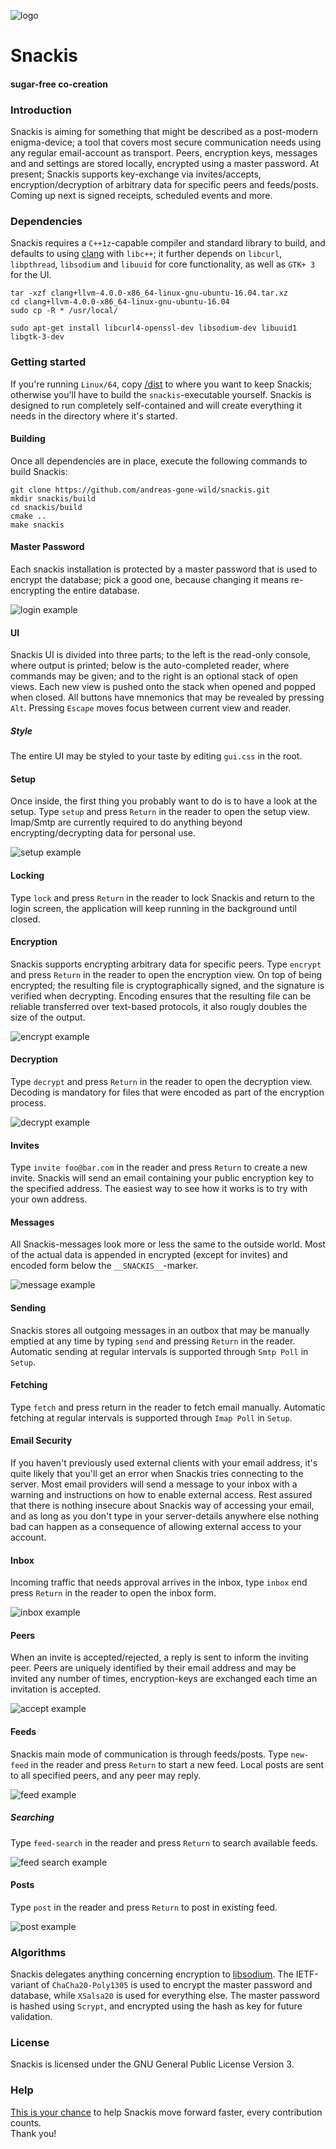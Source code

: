 ![logo](images/logo.png?raw=true)

# Snackis
#### sugar-free co-creation

### Introduction
Snackis is aiming for something that might be described as a post-modern enigma-device; a tool that covers most secure communication needs using any regular email-account as transport. Peers, encryption keys, messages and and settings are stored locally, encrypted using a master password. At present; Snackis supports key-exchange via invites/accepts, encryption/decryption of arbitrary data for specific peers and feeds/posts. Coming up next is signed receipts, scheduled events and more.

### Dependencies
Snackis requires a ```C++1z```-capable compiler and standard library to build, and defaults to using [clang](http://releases.llvm.org/download.html#4.0.0) with ```libc++```; it further depends on ```libcurl```, ```libpthread```, ```libsodium``` and ```libuuid``` for core functionality, as well as ```GTK+ 3``` for the UI.

```
tar -xzf clang+llvm-4.0.0-x86_64-linux-gnu-ubuntu-16.04.tar.xz
cd clang+llvm-4.0.0-x86_64-linux-gnu-ubuntu-16.04
sudo cp -R * /usr/local/

sudo apt-get install libcurl4-openssl-dev libsodium-dev libuuid1 libgtk-3-dev
```

### Getting started
If you're running ```Linux/64```, copy [/dist](https://github.com/andreas-gone-wild/snackis/tree/master/dist) to where you want to keep Snackis; otherwise you'll have to build the ```snackis```-executable yourself. Snackis is designed to run completely self-contained and will create everything it needs in the directory where it's started.

#### Building
Once all dependencies are in place, execute the following commands to build Snackis:

```
git clone https://github.com/andreas-gone-wild/snackis.git
mkdir snackis/build
cd snackis/build
cmake ..
make snackis
```

#### Master Password
Each snackis installation is protected by a master password that is used to encrypt the database; pick a good one, because changing it means re-encrypting the entire database.

![login example](images/login.png?raw=true)

#### UI
Snackis UI is divided into three parts; to the left is the read-only console, where output is printed; below is the auto-completed reader, where commands may be given; and to the right is an optional stack of open views. Each new view is pushed onto the stack when opened and popped when closed. All buttons have mnemonics that may be revealed by pressing ```Alt```. Pressing ```Escape``` moves focus between current view and reader.

##### Style
The entire UI may be styled to your taste by editing ```gui.css``` in the root.

#### Setup
Once inside, the first thing you probably want to do is to have a look at the setup. Type ```setup``` and press ```Return``` in the reader to open the setup view. Imap/Smtp are currently required to do anything beyond encrypting/decrypting data for personal use.

![setup example](images/setup.png?raw=true)

#### Locking
Type ```lock``` and press ```Return``` in the reader to lock Snackis and return to the login screen, the application will keep running in the background until closed.

#### Encryption
Snackis supports encrypting arbitrary data for specific peers. Type ```encrypt``` and press ```Return``` in the reader to open the encryption view. On top of being encrypted; the resulting file is cryptographically signed, and the signature is verified when decrypting. Encoding ensures that the resulting file can be reliable transferred over text-based protocols, it also rougly doubles the size of the output.

![encrypt example](images/encrypt.png?raw=true)

#### Decryption
Type ```decrypt``` and press ```Return``` in the reader to open the decryption view. Decoding is mandatory for files that were encoded as part of the encryption process.

![decrypt example](images/decrypt.png?raw=true)

#### Invites
Type ```invite foo@bar.com``` in the reader and press ```Return``` to create a new invite. Snackis will send an email containing your public encryption key to the specified address. The easiest way to see how it works is to try with your own address.

#### Messages
All Snackis-messages look more or less the same to the outside world. Most of the actual data is appended in encrypted (except for invites) and encoded form below the ```__SNACKIS__```-marker.

![message example](images/message.png?raw=true)

#### Sending
Snackis stores all outgoing messages in an outbox that may be manually emptied at any time by typing ```send``` and pressing ```Return``` in the reader. Automatic sending at regular intervals is supported through ```Smtp Poll``` in ```Setup```.

#### Fetching
Type ```fetch``` and press return in the reader to fetch email manually. Automatic fetching at regular intervals is supported through ```Imap Poll``` in ```Setup```.

#### Email Security
If you haven't previously used external clients with your email address, it's quite likely that you'll get an error when Snackis tries connecting to the server. Most email providers will send a message to your inbox with a warning and instructions on how to enable external access. Rest assured that there is nothing insecure about Snackis way of accessing your email, and as long as you don't type in your server-details anywhere else nothing bad can happen as a consequence of allowing external access to your account.

#### Inbox
Incoming traffic that needs approval arrives in the inbox, type ```inbox``` end press ```Return``` in the reader to open the inbox form.

![inbox example](images/inbox.png?raw=true)

#### Peers
When an invite is accepted/rejected, a reply is sent to inform the inviting peer. Peers are uniquely identified by their email address and may be invited any number of times, encryption-keys are exchanged each time an invitation is accepted.

![accept example](images/accept.png?raw=true)

#### Feeds
Snackis main mode of communication is through feeds/posts. Type ```new-feed``` in the reader and press ```Return``` to start a new feed. Local posts are sent to all specified peers, and any peer may reply.

![feed example](images/feed.png?raw=true)

##### Searching
Type ```feed-search``` in the reader and press ```Return``` to search available feeds.

![feed search example](images/feed_search.png?raw=true)

#### Posts
Type ```post``` in the reader and press ```Return``` to post in existing feed.

![post example](images/post.png?raw=true)

### Algorithms
Snackis delegates anything concerning encryption to [libsodium](https://github.com/jedisct1/libsodium). The IETF-variant of ```ChaCha20-Poly1305``` is used to encrypt the master password and database, while ```XSalsa20``` is used for everything else. The master password is hashed using ```Scrypt```, and encrypted using the hash as key for future validation.

### License
Snackis is licensed under the GNU General Public License Version 3.

### Help
[This is your chance](https://www.paypal.me/c4life) to help Snackis move forward faster, every contribution counts.<br/>
Thank you!